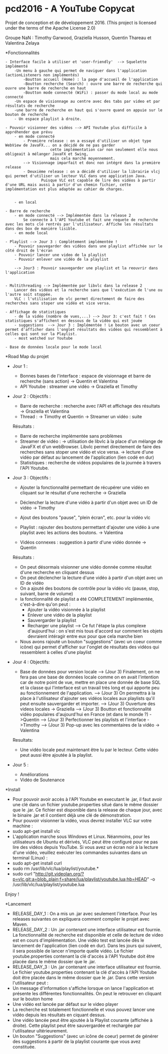 # pcd2016 - A YouTube Copycat
Projet de conception et de développement 2016.
(This project is licensed under the terms of the Apache License 2.0)

Groupe NaN : Timothy Garwood, Graziella Husson, Quentin Thareau et Valentina Zelaya

*Fonctionnalités 

	- Interface facile à utiliser et 'user-friendly'  --> Squelette implémenté
		-Un menu à gauche qui permet de naviguer dans l'application (actionListeners non implémentés)
			-Boutton accueil (Home) : la page d'accueil de l'application 
			-Boutton recherche (Search) : ouvre une barre de recherche qui ouvre une barre de recherche en haut
			-Boutton mode connecté (WiFi) : passer du mode local au mode connecté
		-Un espace de visionnage au centre avec des tabs par video et par résultats de recherche
		-une barre de recherche en haut qui s'ouvre quand on appuie sur le bouton de recherche
		- Un espace playlist à droite.

	- Pouvoir visionner des vidéos --> API Youtube plus difficile à appréhender que prévu
	 	- en mode connecté 
			- Première release : on a essayé d'utiliser un objet type WebView de JavaFX... on a décidé de ne pas garder 
						cette implémentation car non seulement elle nous obligeait à mélanger JavaFX et Swing,
						mais cela marché moyennement.
			--> Visionnage imparfait et donc non intégré dans la première release
			- Deuxième release : on a décidé d'utiliser la librairie vlcj qui permet d'utiliser un lecteur VLC dans une application Java.
					Puisque VLC est capable de lire des vidéos à partir d'une URL mais aussi à partir d'un chemin fichier, cette implémentation est plus adaptée au cahier de charges.

		
	 	- en local

	- Barre de recherche
	 	- en mode connecté --> Implémentée dans la release 2 
			Se connecte à l'API Youtube et fait une requete de recherche avec les mots clé rentrés par l'utilisateur. Affiche les résultats dans des box de manière lisible.
	 	- en mode local
	
	- Playlist --> Jour 3 : Complètement implémentée !
		- Pouvoir sauvegarder des vidéos dans une playlist affichée sur le côté droit de l'écran 
		- Pouvoir lancer une video de la playlist
		- Pouvoir enlever une vidéo de la playlist

		--> Jour3 : Pouvoir sauvegarder une playlist et la reouvrir dans l'application 

	
	- Multithreading --> Implémentée par libvlc dans la release 2
		Lancer des vidéos et la recherche sans que l'exécution de l'une ou l'autre soit stoppée.
		VLC : l'utilisation de vlc permet directement de faire des recherches sans stoper une vidéo et vice versa.

	- Affichage de statistiques
		- de la vidéo (nombre de vues,...) --> Jour 3: c'est fait ! Ces statistiques s'affichent en dessous de la vidéo qui est jouée
		- suggestions  --> Jour 3 : Implémentée ! Le bouton avec un coeur permet d'afficher dans l'onglet résultats des vidéos qui ressemblent à celles qui sont sur la Playlist.
		- most watched sur Youtube 

	- Base de données locale pour le mode local




*Road Map du projet 

 - Jour 1 :
	- Bonnes bases de l'interface : espace de visionnage et barre de recherche (sans action)
		-> Quentin et Valentina
	- API Youtube : streamer une vidéo
		-> Graziella et Timothy

 - Jour 2 :
 	Objectifs : 
	- Barre de recherche : recherche avec l'API et affichage des résultats	
		-> Graziella et Valentina
	- Thread :
		-> Timothy et Quentin
	-> Streamer un vidéo : suite
	
	Résultats :
	- Barre de recherche implémentée sans problèmes
	- Streamer de vidéo : 
	-> utilisation de libvlc à la place d'un mélange de JavaFX et d'un webBrowser. Libvlc permet directement de faire des recherches sans stoper une vidéo et vice versa.
	-> lecture d'une vidéo par défaut au lancement de l'application (lien codé en dur)
	- Statistiques : recherche de vidéos populaires de la journée à travers l'API Youtube. 
	
 - Jour 3 : 
 	Objectifs :
	- Ajouter la fonctionnalité permettant de récupérer une vidéo en cliquant sur le résultat d'une recherche
		-> Graziella
	- Déclencher la lecture d'une vidéo à partir d'un objet avec un ID de vidéo
		-> Timothy
	- Ajout des boutons "pause", "plein écran", etc. pour la vidéo vlc
	
	- Playlist : rajouter des boutons permettant d'ajouter une vidéo à une playlist avec les actions des boutons.
		-> Valentina
	- Vidéos connexes : suggestion à partir d'une vidéo donnée
		-> Quentin
		
	Résultats :

	- On peut désormais visionner une vidéo donnée comme résultat d'une recherche en cliquant dessus
	- On peut déclencher la lecture d'une vidéo à partir d'un objet avec un ID de vidéo
	- On a ajouté des boutons de contrôle pour la vidéo vlc (pause, stop, suivant, barre de volume)
	- la fonctionnalité de playlist a été COMPLETEMENT implémentée, c'est-à-dire qu'on peut :
		- Ajouter la vidéo visionnée à la playlist
		- Enlever une vidéo de la playlist
		- Sauvergarder la playlist
		- Recharger une playlist
	--> Ce fut l'étape la plus complexe d'aujourd'hui : on s'est mis tous d'accord sur comment les objets devraient intéragir entre eux pour que cela marche bien 
	- Nous avons rajouté un bouton "suggestions" (avec un coeur comme icône) qui permet d'afficher sur l'onglet de résultats des vidéos qui ressemblent à celles d'une playlist



 - Jour 4 :
	Objectifs:
	- Base de données pour version locale 
	--> (Jour 3) Finalement, on ne fera pas une base de données locale comme on en avait l'intention car de notre point de vue, mettre en place une donnée de base SQL et la classe qui l'interface est un travail très long et qui apporte peu au fonctionnement de l'application.
	--> (Jour 3) On permettra à la place à l'utilisateur d'ajouter ses vidéos locales aux playlists qu'il peut ensuite sauvergarder et importer.
	--> (Jour 3) Ouverture des videos locales
		-> Graziella
	--> (Jour 3) Boutton et fonctionnalité vidéo populaires d'aujourd'hui en France (et dans le monde ?)
		->Quentin
	--> (Jour 3) Perfectionner les playlists et l'interface
		->Timothy 
	--> (Jour 3) Pop-up avec les commentaires de la vidéo
		-> Valentina

		
	Resultats:
	- Une vidéo locale peut maintenant être lu par le lecteur. Cette vidéo peut aussi être ajoutée à la playlist.
	
 - Jour 5 : 
	- Améliorations
	- Vidéo de Soutenance


*Install

 - Pour pouvoir avoir accès à l'API Youtube en executant le .jar, il faut avoir une clé dans un fichier youtube.properties situé dans le même dossier que le .jar. Ce fichier est disponible dans la release de chaque jour, avec le binaire .jar et il contient déjà une clé de démonstration.
 - Pour pouvoir visionner la vidéo, vous devrez installer VLC sur votre machine :
  - sudo apt-get install vlc 
 - L'application marche sous Windows et Linux. Néanmoins, pour les utilisateurs de Ubuntu et dérivés, VLC peut être configuré pour ne pas lire des vidéos depuis YouTube. Si vous avez un écran noir à la lecture d'une vidéo, veuillez exécuter les commandes suivantes dans un terminal (Linux) : 
  - sudo apt-get install curl
  - sudo rm /usr/lib/vlc/lua/playlist/youtube.*
  - sudo curl "http://git.videolan.org/?p=vlc.git;a=blob_plain;f=share/lua/playlist/youtube.lua;hb=HEAD" -o /usr/lib/vlc/lua/playlist/youtube.lua

Enjoy ! 

*Lancement

 - RELEASE_DAY_1 : On a mis un .jar avec seulement l'interface. Pour les releases suivantes on expliquera comment compiler le projet avec Maven.
 - RELEASE_DAY_2 : Un .jar contenant une interface utilisateur est fournie. La fonctionnalité de recherche est disponible et celle de lecture de video est en cours d'implémentation. Une vidéo test est lancée dès le lancement de l'application (lien codé en dur). Dans les jours qui suivent, il sera possible de lancer n'importe quelle vidéo. Le fichier youtube.properties contenant la clé d'accès à l'API Youtube doit être placée dans le même dossier que le .jar.
 - RELEASE_DAY_3 : Un .jar contenant une interface utilisateur est fournie. Le fichier youtube.properties contenant la clé d'accès à l'API Youtube doit être placée dans le même dossier que le .jar. Dans cette version l'utilisateur peut :
  - Un message d'information s'affiche lorsque on lance l'application et présente les différentes fonctionnalités. On peut le retrouver en cliquant sur le bouton home
  - Une vidéo est lancée par défaut sur le video player
  - La recherche est totalement fonctionnelle et vous pouvez lancer une vidéo depuis les résultats en ciquant dessus.
  - Une vidéo lancée peut être ajoutée à la Playlist courante (affichée à droite). Cette playlist peut être sauvergardée et rechargée par l'utilisateur ultérieurement. 
  - Un bouton "Suggestions" (avec un icône de coeur) permet de générer des suggestions à partir de la playlist courante que vous avez constituée.





